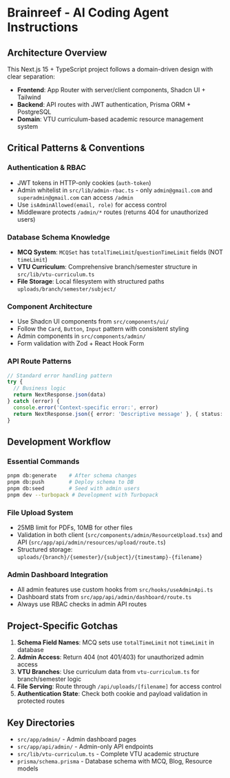 # Brainreef - AI Coding Agent Instructions

## Architecture Overview

This Next.js 15 + TypeScript project follows a domain-driven design with clear separation:
- **Frontend**: App Router with server/client components, Shadcn UI + Tailwind
- **Backend**: API routes with JWT authentication, Prisma ORM + PostgreSQL
- **Domain**: VTU curriculum-based academic resource management system

## Critical Patterns & Conventions

### Authentication & RBAC
- JWT tokens in HTTP-only cookies (`auth-token`)
- Admin whitelist in `src/lib/admin-rbac.ts` - only `admin@gmail.com` and `superadmin@gmail.com` can access `/admin`
- Use `isAdminAllowed(email, role)` for access control
- Middleware protects `/admin/*` routes (returns 404 for unauthorized users)

### Database Schema Knowledge
- **MCQ System**: `MCQSet` has `totalTimeLimit`/`questionTimeLimit` fields (NOT `timeLimit`)
- **VTU Curriculum**: Comprehensive branch/semester structure in `src/lib/vtu-curriculum.ts`
- **File Storage**: Local filesystem with structured paths `uploads/branch/semester/subject/`

### Component Architecture
- Use Shadcn UI components from `src/components/ui/`
- Follow the `Card`, `Button`, `Input` pattern with consistent styling
- Admin components in `src/components/admin/`
- Form validation with Zod + React Hook Form

### API Route Patterns
```typescript
// Standard error handling pattern
try {
  // Business logic
  return NextResponse.json(data)
} catch (error) {
  console.error('Context-specific error:', error)
  return NextResponse.json({ error: 'Descriptive message' }, { status: 500 })
}
```

## Development Workflow

### Essential Commands
```bash
pnpm db:generate    # After schema changes
pnpm db:push        # Deploy schema to DB
pnpm db:seed        # Seed with admin users
pnpm dev --turbopack # Development with Turbopack
```

### File Upload System
- 25MB limit for PDFs, 10MB for other files
- Validation in both client (`src/components/admin/ResourceUpload.tsx`) and API (`src/app/api/admin/resources/upload/route.ts`)
- Structured storage: `uploads/{branch}/{semester}/{subject}/{timestamp}-{filename}`

### Admin Dashboard Integration
- All admin features use custom hooks from `src/hooks/useAdminApi.ts`
- Dashboard stats from `src/app/api/admin/dashboard/route.ts`
- Always use RBAC checks in admin API routes

## Project-Specific Gotchas

1. **Schema Field Names**: MCQ sets use `totalTimeLimit` not `timeLimit` in database
2. **Admin Access**: Return 404 (not 401/403) for unauthorized admin access
3. **VTU Branches**: Use curriculum data from `vtu-curriculum.ts` for branch/semester logic
4. **File Serving**: Route through `/api/uploads/[filename]` for access control
5. **Authentication State**: Check both cookie and payload validation in protected routes

## Key Directories
- `src/app/admin/` - Admin dashboard pages
- `src/app/api/admin/` - Admin-only API endpoints  
- `src/lib/vtu-curriculum.ts` - Complete VTU academic structure
- `prisma/schema.prisma` - Database schema with MCQ, Blog, Resource models
